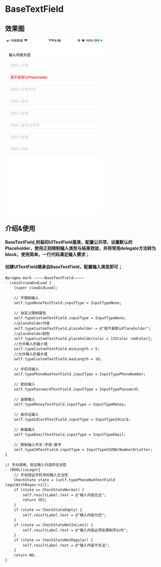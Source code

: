 # BaseTextField
## 效果图
![展示](https://github.com/qianfei1993/BaseTextField/blob/master/BaseTextField/image.png)


## 介绍&使用
#### BaseTextField,封装的UITextField基类，配置公共项，设置默认的Placeholder，使用正则限制输入类型与结果效验，并将常用delegate方法转为block，使用简单，一行代码满足输入需求；
#### 创建UITextField继承自BaseTextField，配置输入类型即可；
```
#pragma mark —————BaseTextField—————
- (void)viewDidLoad {
    [super viewDidLoad];
    
    // 不限制输入
    self.typeNoneTextField.inputType = InputTypeNone;
    
    // 自定义限制属性
    self.typeCustomTextField.inputType = InputTypeNone;
    //placeholder内容
    self.typeCustomTextField.placeholder = @"我不是默认Placeholder";
    //placeholder颜色
    self.typeCustomTextField.placeholderColor = [UIColor redColor];
    //允许输入的最小值
    self.typeCustomTextField.minLength = 5;
    //允许输入的最大值
    self.typeCustomTextField.maxLength = 16;
    
    // 手机号输入
    self.typePhoneNumTextField.inputType = InputTypePhoneNumber;
    
    // 密码输入
    self.typePasswordTextField.inputType = InputTypePassword;
    
    // 金额输入
    self.typeMoneyTextField.inputType = InputTypeMoney;
    
    // 身份证输入
    self.typeIdCardTextField.inputType = InputTypeIdCard;
    
    // 邮箱输入
    self.typeEmailTextField.inputType = InputTypeEmail;
    
    // 限制输入中文-字母-数字
    self.typeCHTextField.inputType = InputTypeCHZNOrNumberOrLetter;
}

// 手动调用，验证输入内容的合法性
- (BOOL)isLegal{
    // 手动验证手机号码输入合法性
    CheckState state = [self.typePhoneNumTextField legalWithRegex:nil];
    if (state == CheckStateNormal) {
        self.resultLabel.text = @"输入内容合法";
        return YES;
    }
    if (state == CheckStateEmpty) {
        self.resultLabel.text = @"输入内容为空";
    }
    if (state == CheckStateNotInLimit) {
        self.resultLabel.text = @"输入内容必须在限制字以内";
    }
    if (state == CheckStateNotRegular) {
        self.resultLabel.text = @"输入内容不合法";
    }
    return NO;
}

```

